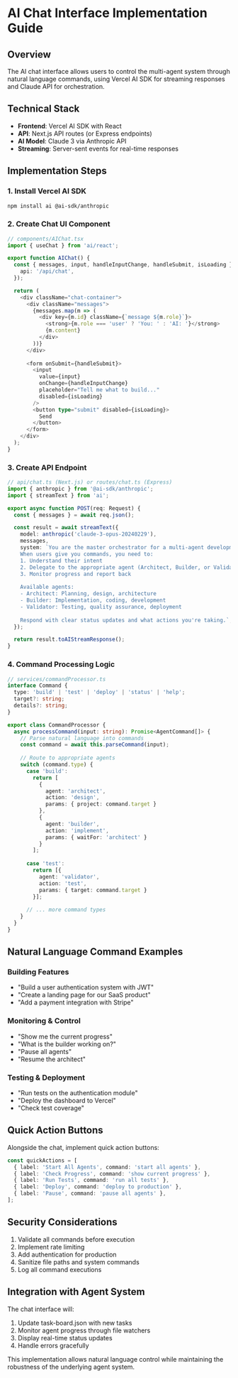 # AI Chat Interface Implementation Guide

## Overview
The AI chat interface allows users to control the multi-agent system through natural language commands, using Vercel AI SDK for streaming responses and Claude API for orchestration.

## Technical Stack
- **Frontend**: Vercel AI SDK with React
- **API**: Next.js API routes (or Express endpoints)
- **AI Model**: Claude 3 via Anthropic API
- **Streaming**: Server-sent events for real-time responses

## Implementation Steps

### 1. Install Vercel AI SDK
```bash
npm install ai @ai-sdk/anthropic
```

### 2. Create Chat UI Component
```typescript
// components/AIChat.tsx
import { useChat } from 'ai/react';

export function AIChat() {
  const { messages, input, handleInputChange, handleSubmit, isLoading } = useChat({
    api: '/api/chat',
  });

  return (
    <div className="chat-container">
      <div className="messages">
        {messages.map(m => (
          <div key={m.id} className={`message ${m.role}`}>
            <strong>{m.role === 'user' ? 'You: ' : 'AI: '}</strong>
            {m.content}
          </div>
        ))}
      </div>
      
      <form onSubmit={handleSubmit}>
        <input
          value={input}
          onChange={handleInputChange}
          placeholder="Tell me what to build..."
          disabled={isLoading}
        />
        <button type="submit" disabled={isLoading}>
          Send
        </button>
      </form>
    </div>
  );
}
```

### 3. Create API Endpoint
```typescript
// api/chat.ts (Next.js) or routes/chat.ts (Express)
import { anthropic } from '@ai-sdk/anthropic';
import { streamText } from 'ai';

export async function POST(req: Request) {
  const { messages } = await req.json();

  const result = await streamText({
    model: anthropic('claude-3-opus-20240229'),
    messages,
    system: `You are the master orchestrator for a multi-agent development system. 
    When users give you commands, you need to:
    1. Understand their intent
    2. Delegate to the appropriate agent (Architect, Builder, or Validator)
    3. Monitor progress and report back
    
    Available agents:
    - Architect: Planning, design, architecture
    - Builder: Implementation, coding, development
    - Validator: Testing, quality assurance, deployment
    
    Respond with clear status updates and what actions you're taking.`,
  });

  return result.toAIStreamResponse();
}
```

### 4. Command Processing Logic
```typescript
// services/commandProcessor.ts
interface Command {
  type: 'build' | 'test' | 'deploy' | 'status' | 'help';
  target?: string;
  details?: string;
}

export class CommandProcessor {
  async processCommand(input: string): Promise<AgentCommand[]> {
    // Parse natural language into commands
    const command = await this.parseCommand(input);
    
    // Route to appropriate agents
    switch (command.type) {
      case 'build':
        return [
          {
            agent: 'architect',
            action: 'design',
            params: { project: command.target }
          },
          {
            agent: 'builder',
            action: 'implement',
            params: { waitFor: 'architect' }
          }
        ];
      
      case 'test':
        return [{
          agent: 'validator',
          action: 'test',
          params: { target: command.target }
        }];
        
      // ... more command types
    }
  }
}
```

## Natural Language Command Examples

### Building Features
- "Build a user authentication system with JWT"
- "Create a landing page for our SaaS product"
- "Add a payment integration with Stripe"

### Monitoring & Control
- "Show me the current progress"
- "What is the builder working on?"
- "Pause all agents"
- "Resume the architect"

### Testing & Deployment
- "Run tests on the authentication module"
- "Deploy the dashboard to Vercel"
- "Check test coverage"

## Quick Action Buttons
Alongside the chat, implement quick action buttons:

```typescript
const quickActions = [
  { label: 'Start All Agents', command: 'start all agents' },
  { label: 'Check Progress', command: 'show current progress' },
  { label: 'Run Tests', command: 'run all tests' },
  { label: 'Deploy', command: 'deploy to production' },
  { label: 'Pause', command: 'pause all agents' },
];
```

## Security Considerations
1. Validate all commands before execution
2. Implement rate limiting
3. Add authentication for production
4. Sanitize file paths and system commands
5. Log all command executions

## Integration with Agent System
The chat interface will:
1. Update task-board.json with new tasks
2. Monitor agent progress through file watchers
3. Display real-time status updates
4. Handle errors gracefully

This implementation allows natural language control while maintaining the robustness of the underlying agent system.